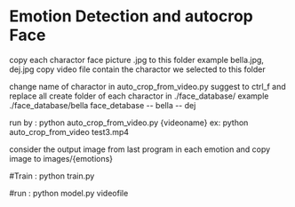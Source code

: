 # Emotion Detection and autocrop Face
copy each charactor face picture .jpg to this folder example bella.jpg, dej.jpg
copy video file contain the charactor we selected to this folder

change name of charactor in auto_crop_from_video.py 
    suggest to ctrl_f and replace all
create folder of each charactor in ./face_database/ example ./face_database/bella
    face_detabase
    -- bella
    -- dej
    

run by : python auto_crop_from_video.py {videoname} ex: python auto_crop_from_video test3.mp4

consider the output image from last program in each emotion and copy image to images/{emotions} 

#Train : python train.py

#run : python model.py videofile
